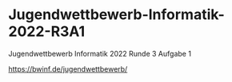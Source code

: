 # Jugendwettbewerb-Informatik-2022-R3A1
Jugendwettbewerb Informatik 2022 Runde 3 Aufgabe 1

https://bwinf.de/jugendwettbewerb/
